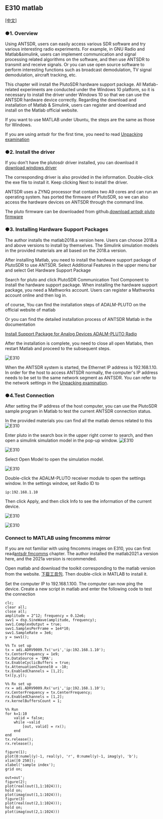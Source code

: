 ## E310 matlab


[[中文]](../../../cn/device_and_usage_manual/ANTSDR_E_Series_Module/ANTSDR_E310_Reference_Manual/AntsdrE310_matlab_cn.html)

### ●1. Overview

Using ANTSDR, users can easily access various SDR software and try various interesting radio experiments. For example, in GNU Radio and Matlab&simulink, users can implement communication and signal processing related algorithms on the software, and then use ANTSDR to transmit and receive signals. Or you can use open source software to perform interesting functions such as broadcast demodulation, TV signal demodulation, aircraft tracking, etc.

This chapter will install the PlutoSDR hardware support package. All Matlab-related experiments are conducted under the Windows 10 platform, so it is necessary to install the driver under Windows 10 so that we can use the ANTSDR hardware device correctly. Regarding the download and installation of Matlab & Simulink, users can register and download and install on the Matlab official website.

If you want to use MATLAB under Ubuntu, the steps are the same as those for Windows.

If you are using antsdr for the first time, you need to read [Unpacking examination](./AntsdrE310_Unpacking_examination.md)

### ●2. Install the driver

If you don't have the plutosdr driver installed, you can download it
[download windows driver](https://wiki.analog.com/university/tools/pluto/drivers/windows)

The corresponding driver is also provided in the information. Double-click the exe file to install it. Keep clicking Next to install the driver.

ANTSDR uses a ZYNQ processor that contains two A9 cores and can run an operating system. has ported the firmware of PlutoSDR, so we can also access the hardware devices on ANTSDR through the command line.

The pluto firmware can be downloaded from github.[download antsdr pluto firmware](https://github.com/MicroPhase/antsdr-fw-patch/releases)

### ●3. Installing Hardware Support Packages

The author installs the matlab2018.a version here. Users can choose 2018.a and above versions to install by themselves. The Simulink simulation models in the provided materials are all based on the 2018.a version.

After installing Matlab, you need to install the hardware support package of PlutoSDR to use ANTSDR. Select Additional Features in the upper menu bar and select Get Hardware Support Package

Search for pluto and click PlutoSDR Communication Tool Component to install the hardware support package.
When installing the hardware support package, you need a Mathworks account. Users can register a Mathworks account online and then log in.

of course,
You can find the installation steps of ADALM-PLUTO on the official website of matlab

Or you can find the detailed installation process of ANTSDR Matlab in the documentation

[Install Support Package for Analog Devices ADALM-PLUTO Radio](https://ww2.mathworks.cn/help/comm/plutoradio/ug/install-support-package-for-pluto-radio.html)

After the installation is complete, you need to close all open Matlabs, then restart Matlab and proceed to the subsequent steps.

![E310](./ANTSDR_E310_Reference_Manual.assets/E310_connect_.png)

When the ANTSDR system is started, the Ethernet IP address is 192.168.1.10. In order for the host to access ANTSDR normally, the computer's IP address needs to be set to the same network segment as ANTSDR. You can refer to the network settings in the [Unpacking examination](./AntsdrE310_Unpacking_examination.md).


### ●4.Test Connection

After setting the IP address of the host computer, you can use the PlutoSDR sample program in Matlab to test the current ANTSDR connection status.

In the provided materials you can find all the matlab demos related to this
![E310](./ANTSDR_E310_Reference_Manual.assets/matlab_all_demo.png)

Enter pluto in the search box in the upper right corner to search, and then open a simulink simulation model in the pop-up window.
![E310](./ANTSDR_E310_Reference_Manual.assets/matlab_pluto.png)

![E310](./ANTSDR_E310_Reference_Manual.assets/matlab_pluto_demo.png)

Select Open Model to open the simulation model.

![E310](./ANTSDR_E310_Reference_Manual.assets/matlab_ADALM-PLUTO.png)

Double-click the ADALM-PLUTO receiver module to open the settings window. In the settings window, set Radio ID to

```
ip:192.168.1.10
```

Then click Apply, and then click Info to see the information of the current device.

![E310](./ANTSDR_E310_Reference_Manual.assets/matlab_demo_infoip.png)

![E310](./ANTSDR_E310_Reference_Manual.assets/matlab_demo_info.png)


### Connect to MATLAB using fmcomms mirror

If you are not familiar with using fmcomms images on E310, you can first read[antsdr fmcomms](./AntsdrE310_fmcomms_cn.md) chapter.
The author installed the matlab2021.a version here, and the 2021a version is recommended.

Open matlab and download the toolkit corresponding to the matlab version from the website. [下载工具包](https://github.com/analogdevicesinc/TransceiverToolbox/releases). Then double-click in MATLAB to install it.

Set the computer IP to 192.168.1.100. The computer can now ping the device.
Create a new script in matlab and enter the following code to test the connection
```
clc;
clear all;
close all;
amplitude = 2^12; frequency = 0.12e6;
swv1 = dsp.SineWave(amplitude, frequency);
swv1.ComplexOutput = true;
swv1.SamplesPerFrame = 1e4*10;
swv1.SampleRate = 3e6;
y = swv1();

%% Tx set up
tx = adi.ADRV9009.Tx('uri','ip:192.168.1.10');
tx.CenterFrequency = 1e9;
tx.DataSource = 'DMA';
tx.EnableCyclicBuffers = true;
tx.AttenuationChannel0 = -10;
tx.EnabledChannels = [1,2];
tx([y,y]);

%% Rx set up
rx = adi.ADRV9009.Rx('uri','ip:192.168.1.10');
rx.CenterFrequency = tx.CenterFrequency;
rx.EnabledChannels = [1,2];
rx.kernelBuffersCount = 1;

%% Run
for k=1:10
    valid = false;
    while ~valid
        [out, valid] = rx();
    end
end
tx.release();
rx.release();

figure(1); 
plot(0:numel(y)-1, real(y), 'r', 0:numel(y)-1, imag(y), 'b'); 
xlim([0 250]); 
xlabel('sample index'); 
grid on;

out=out';
figure(2); 
plot(real(out(1,1:1024)));
hold on;
plot(imag(out(1,1:1024)));
figure(3) 
plot(real(out(2,1:1024)));
hold on;
plot(imag(out(2,1:1024)))
```
